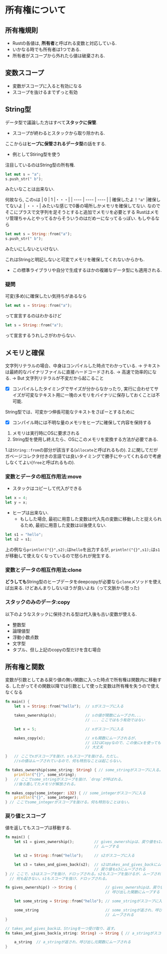 # 所有権について


## 所有権規則
- Rustの各値は, **所有者**と呼ばれる変数と対応している.
- いかなる時でも所有者は1つである.
- 所有者がスコープから外れたら値は破棄される.

## 変数スコープ
- 変数がスコープに入ると有効になる
- スコープを抜けるまでずっと有効

## String型
データ型で議論した方はすべて**スタックに保管**.
- スコープが終わるとスタックから取り除かれる. 

ここからは**ヒープに保管されるデータ型**の話をする.
- 例としてStiring型を使う

注目しているのはString型の所有権.
```rust
let mut s = "a";
s.push_str(" b");
```
みたいなことは出来ない.

何故なら, この`s`は
| 0 | 1 |・・・|
| ---- | ---- | ---- |
| 確保したよ！`"a"` |確保してないよ | ・・・|
みたいな感じで0番の場所しかメモリを確保してない.
なのでそこにプラスで文字列を足そうとすると追加でメモリを必要とする
Rustはメモリ管理ちゃんとやってるからそういうのはだめーになってるっぽい. もしやるなら
```rust
let mut s = String::from("a");
s.push_str(" b");
```
みたいにしないといけない.

これはStringと明記しないと可変でメモリを確保してくれないからかも.

- この標準ライブラリや自分で生成するほかの複雑なデータ型にも適用される.

### 疑問
可変(多め)に確保したい気持ちがあるなら
```rust
let mut s = String::from("a");
```
って宣言するのはわかるけど
```rust
let s = String::from("a");
```
って宣言するうれしさがわからない.

## メモリと確保
文字列リテラルの場合、中身はコンパイルした時点でわかっている.
→ テキストは最終的なバイナリファイルに直接ハードコードされる.
→ 高速で効率的になる.
→ But 文字列リテラルが不変だから起こること
- [x] コンパイルしたタイミングでサイズが分からなかったり, 実行に合わせてサイズが可変なテキスト用に一塊のメモリをバイナリに保存しておくことは不可能.

String型では、可変かつ伸長可能なテキストをさぽーとするために
- [x] コンパイル時には不明な量のメモリをヒープに確保して内容を保持する
1. メモリは実行時にOSに要求される
2. String型を使用し終えたら、OSにこのメモリを変換する方法が必要である.

1.は`String::from`の部分が該当する(`allocate`と呼ばれるもの). 2.に関してだがガベージコレクタ付きの言語では良いタイミングで勝手にやってくれるので考慮しなくてよい(`free`と呼ばれるもの).

### 変数とデータの相互作用法:move
- スタックはコピーして代入ができる
```rust
let x = 4;
let y = x;
```
- ヒープは出来ない.
  - もしした場合, 最初に用意した変数は代入先の変数に移動したと捉えられるため, 最初に用意した変数は以後使えない.
```rust
let s1 = "hello";
let s2 = s1;
```
上の例なら`println!("{}",s2);`は`hello`を出力するが, `println!("{}",s1);`は`s1`が移動して使えなくなっているので怒られが発生する.

### 変数とデータの相互作用法:clone

**どうしても**String型のヒープデータをdeepcopyが必要なら`clone`メソッドを使えば出来る. けどあんまりしないほうが良いよね（って文脈から思った)

### スタックのみのデータ:copy
以下のようなスタックに保持される型は代入後も古い変数が使える.
- 整数型
- 論理値型
- 浮動小数点数
- 文字型
- タプル、但し上記のcopyの型だけを含む場合

## 所有権と関数

変数が引数としてある戻り値の無い関数に入った時点で所有権は関数内に移動する.
したがってその関数以降では引数として使った変数は所有権を失うので使えなくなる

```rust
fn main() {
    let s = String::from("hello");  // sがスコープに入る

    takes_ownership(s);             // sの値が関数にムーブされ...
                                    // ... ここではもう有効ではない

    let x = 5;                      // xがスコープに入る

    makes_copy(x);                  // xも関数にムーブされるが、
                                    // i32はCopyなので、この後にxを使っても
                                    // 大丈夫

}   // ここでxがスコープを抜け、sもスコープを抜ける。ただし、
    //sの値はムーブされているので、何も特別なことは起こらない。

fn takes_ownership(some_string: String) { // some_stringがスコープに入る。
    println!("{}", some_string);
}   // ここでsome_stringがスコープを抜け、`drop`が呼ばれる。
    //後ろ盾してたメモリが解放される。

fn makes_copy(some_integer: i32) { // some_integerがスコープに入る
    println!("{}", some_integer);
} // ここでsome_integerがスコープを抜ける。何も特別なことはない。
```

### 戻り値とスコープ

値を返してもスコープは移動する.

```rust
fn main() {
    let s1 = gives_ownership();         // gives_ownershipは、戻り値をs1に
                                        // ムーブする

    let s2 = String::from("hello");     // s2がスコープに入る

    let s3 = takes_and_gives_back(s2);  // s2はtakes_and_gives_backにムーブされ
                                        // 戻り値もs3にムーブされる
} // ここで、s3はスコープを抜け、ドロップされる。s2もスコープを抜けるが、ムーブされているので、
  // 何も起きない。s1もスコープを抜け、ドロップされる。

fn gives_ownership() -> String {             // gives_ownershipは、戻り値を
                                             // 呼び出した関数にムーブする

    let some_string = String::from("hello"); // some_stringがスコープに入る

    some_string                              // some_stringが返され、呼び出し元関数に
                                             // ムーブされる
}

// takes_and_gives_backは、Stringを一つ受け取り、返す。
fn takes_and_gives_back(a_string: String) -> String { // a_stringがスコープに入る。

    a_string  // a_stringが返され、呼び出し元関数にムーブされる
}
```
